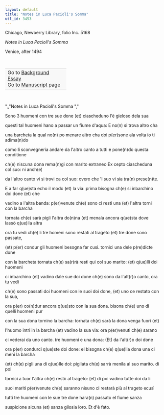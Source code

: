 ```yaml
---
layout: default
title: "Notes in Luca Pacioli's Somma"
utl_id: 3453
---
```



Chicago, Newberry Library, folio Inc. 5168


*Notes in Luca Pacioli's Somma*


Venice, after 1494


 

<table border="0.5" cellpadding="1" cellspacing="1" style="width: 200px; background-color:#F8F8F8;"><tbody style="border-color:#ccc"><tr style="border-color:#ccc"><td>Go to <a href="{{ site.baseurl }}/essay/078" target="_blank">Background Essay</a><br />
			Go to <a href="{{ site.baseurl }}/www/record.html?id=078" target="_blank">Manuscript</a> page</td>
</tr></tbody></table>
 

",,"Notes in Luca Pacioli's Somma
","

Sono 3 huomeni con tre sue done (et) ciascheduno l'è gieloso dela sua


questi tal huomeni hano a passar un fiume d'aqua: E no(n) si trova altro cha


una barcheta la qual no(n) po menare altro cha doi p(er)sone ala volta io ti adima(n)do


como li sconvegneria andare da l'altro canto a tutti e pone(n)do questa conditione


ch(e) niscuna dona rema(n)gi con marito extraneo Ex cepto ciascheduna col suo: ni anch(e)


da l'altro canto vi si trovi ca col suo: overo che 'l suo vi sia tra(n) prese(n)te.


E a far q(ue)sta echo il modo (et) la via: prima bisogna ch(e) si inbarchino doi done (et) che


vadino a l'altra banda: p(er)venute ch(e) sono ci resti una (et) l'altra torni con la barcha


tornata ch(e) sarà pigli l'altra do(n)na (et) menala ancora q(ue)sta dove lassò q(ue)lla altra


ora tu vedi ch(e) li tre homeni sono restati al trageto (et) tre done sono passate,


(et) p(er) condur gli huomeni besogna far cusi. tornici una dele p(re)dicte done


con la barcheta tornata ch(e) sa(r)rà resti qui col suo marito: (et) q(ue)lli doi huomeni


ci inbarchino (et) vadino dale sue doi done ch(e) sono da l'alt(r)o canto, ora tu vedi


ch(e) sono passati doi huomeni con le suoi doi done, (et) uno ce restato con la sua,


ora p(er) co(n)dur ancora q(ue)sto con la sua dona. bisona ch(e) uno di quelli huomeni pur


con la sua dona tornino la barcha: tornata ch(e) sarà la dona venga fuori (et)


l'huomo intri in la barcha (et) vadino la sua via: ora p(er)venuti ch(e) sarano


ci vederai da uno canto. tre huomeni e una dona: (Et) da l'alt(r)o doi done


ora p(er) condurci q(ue)ste doi done: el bisogna ch(e) q(ue)lla dona una ci meni la barcha


(et) ch(e) pigli una di q(ue)lle doi: pigliata ch(e) sarrà menila al suo marito. di poi


tornici a tuor l'altra ch(e) restò al trageto: (et) di poi vadino tutte doi da li


suoi mariti p(er)venute ch(e) saranno nisuno ci restarà più al trageto ecusì


tutti tre huomeni con le sue tre done hara(n) passato el fiume sanza


suspicione alcuna (et) sanza gilosia loro. Et d'è fato.

